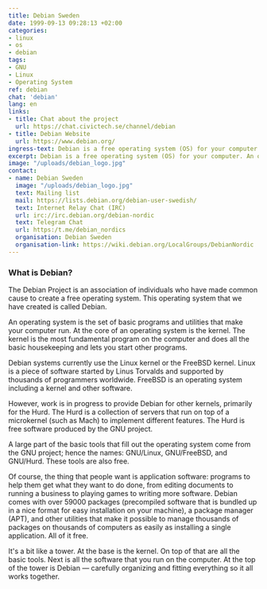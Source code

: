 ```yaml
---
title: Debian Sweden
date: 1999-09-13 09:28:13 +02:00
categories:
- linux
- os
- debian
tags:
- GNU
- Linux
- Operating System
ref: debian
chat: 'debian'
lang: en
links:
- title: Chat about the project
  url: https://chat.civictech.se/channel/debian
- title: Debian Website
  url: https://www.debian.org/
ingress-text: Debian is a free operating system (OS) for your computer.
excerpt: Debian is a free operating system (OS) for your computer. An operating system is the set of basic programs and utilities that make your computer run.
image: "/uploads/debian_logo.jpg"
contact:
- name: Debian Sweden
  image: "/uploads/debian_logo.jpg"
  text: Mailing list
  mail: https://lists.debian.org/debian-user-swedish/
  text: Internet Relay Chat (IRC)
  url: irc://irc.debian.org/debian-nordic
  text: Telegram Chat
  url: https:/t.me/debian_nordics
  organisation: Debian Sweden
  organisation-link: https://wiki.debian.org/LocalGroups/DebianNordic
---
```

### What is Debian?

The Debian Project is an association of individuals who have made common cause to create a free operating system. This operating system that we have created is called Debian.

An operating system is the set of basic programs and utilities that make your computer run. At the core of an operating system is the kernel. The kernel is the most fundamental program on the computer and does all the basic housekeeping and lets you start other programs.

Debian systems currently use the Linux kernel or the FreeBSD kernel. Linux is a piece of software started by Linus Torvalds and supported by thousands of programmers worldwide. FreeBSD is an operating system including a kernel and other software.

However, work is in progress to provide Debian for other kernels, primarily for the Hurd. The Hurd is a collection of servers that run on top of a microkernel (such as Mach) to implement different features. The Hurd is free software produced by the GNU project.

A large part of the basic tools that fill out the operating system come from the GNU project; hence the names: GNU/Linux, GNU/FreeBSD, and GNU/Hurd. These tools are also free.

Of course, the thing that people want is application software: programs to help them get what they want to do done, from editing documents to running a business to playing games to writing more software. Debian comes with over 59000 packages (precompiled software that is bundled up in a nice format for easy installation on your machine), a package manager (APT), and other utilities that make it possible to manage thousands of packages on thousands of computers as easily as installing a single application. All of it free.

It's a bit like a tower. At the base is the kernel. On top of that are all the basic tools. Next is all the software that you run on the computer. At the top of the tower is Debian — carefully organizing and fitting everything so it all works together.
